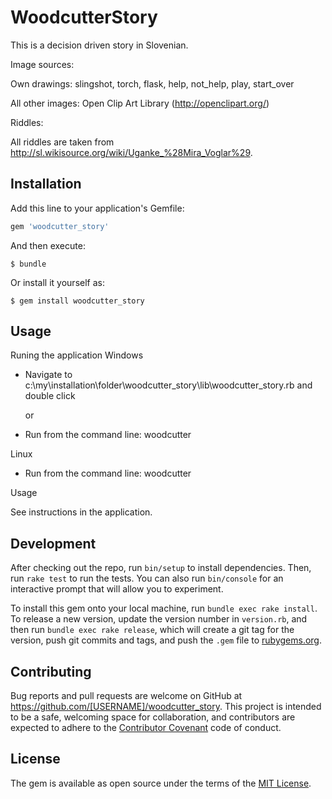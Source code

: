 # WoodcutterStory

This is a decision driven story in Slovenian.

Image sources:

Own drawings: slingshot, torch, flask, help, not_help, play, start_over

All other images: Open Clip Art Library (http://openclipart.org/)

Riddles:

All riddles are taken from
http://sl.wikisource.org/wiki/Uganke_%28Mira_Voglar%29.

## Installation

Add this line to your application's Gemfile:

```ruby
gem 'woodcutter_story'
```

And then execute:

    $ bundle

Or install it yourself as:

    $ gem install woodcutter_story

## Usage

Runing the application
Windows

- Navigate to c:\my\installation\folder\woodcutter_story\lib\woodcutter_story.rb and double click
    
    or
    
- Run from the command line: woodcutter
    
Linux

- Run from the command line: woodcutter

Usage

See instructions in the application.

## Development

After checking out the repo, run `bin/setup` to install dependencies. Then, run `rake test` to run the tests. You can also run `bin/console` for an interactive prompt that will allow you to experiment.

To install this gem onto your local machine, run `bundle exec rake install`. To release a new version, update the version number in `version.rb`, and then run `bundle exec rake release`, which will create a git tag for the version, push git commits and tags, and push the `.gem` file to [rubygems.org](https://rubygems.org).

## Contributing

Bug reports and pull requests are welcome on GitHub at https://github.com/[USERNAME]/woodcutter_story. This project is intended to be a safe, welcoming space for collaboration, and contributors are expected to adhere to the [Contributor Covenant](contributor-covenant.org) code of conduct.


## License

The gem is available as open source under the terms of the [MIT License](http://opensource.org/licenses/MIT).


